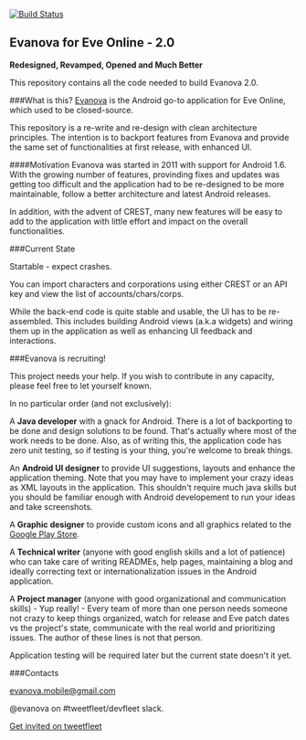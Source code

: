 [![Build Status](https://travis-ci.org/evanova/evanova.svg?branch=master)](https://travis-ci.org/evanova/evanova)

## Evanova for Eve Online - 2.0
**Redesigned, Revamped, Opened and Much Better**

This repository contains all the code needed to build Evanova 2.0.

###What is this?
[Evanova](https://play.google.com/store/apps/details?id=com.tlabs.android.evanova) is the Android go-to application for Eve Online, which used to be closed-source.

This repository is a re-write and re-design with clean architecture principles. The intention is to backport features from Evanova and provide the same set of functionalities at first release, with enhanced UI.

####Motivation
Evanova was started in 2011 with support for Android 1.6. With the growing number of features, provinding fixes and updates was getting too difficult and the application had to be re-designed to be more maintainable, follow a better architecture and latest Android releases. 

In addition, with the advent of CREST, many new features will be easy to add to the application with little effort and impact on the overall functionalities.

###Current State

Startable - expect crashes.

You can import characters and corporations using either CREST or an API key and view the list of accounts/chars/corps.

While the back-end code is quite stable and usable, the UI has to be re-assembled. This includes building Android views (a.k.a widgets) and wiring them up in the application as well as enhancing UI feedback and interactions.

###Evanova is recruiting!

This project needs your help. If you wish to contribute in any capacity, please feel free to let yourself known.

In no particular order (and not exclusively):

A **Java developer** with a gnack for Android. There is a lot of backporting to be done and design solutions to be found. That's actually where most of the work needs to be done. Also, as of writing this, the application code has zero unit testing, so if testing is your thing, you're welcome to break things.

An **Android UI designer** to provide UI suggestions, layouts and enhance the application theming. Note that you may have to implement your crazy ideas as XML layouts in the application. This shouldn't require much java skills but you should be familiar enough with Android developement to run your ideas and take screenshots.

A **Graphic designer** to provide custom icons and all graphics related to the [Google Play Store](https://play.google.com/store/apps/details?id=com.tlabs.android.evanova).

A **Technical writer** (anyone with good english skills and a lot of patience) who can take care of writing READMEs, help pages, maintaining a blog and ideally correcting text or internationalization issues in the Android application.

A **Project manager** (anyone with good organizational and communication skills) - Yup really! - Every team of more than one person needs someone not crazy to keep things organized, watch for release and Eve patch dates vs the project's state, communicate with the real world and prioritizing issues. The author of these lines is not that person.

Application testing will be required later but the current state doesn't it yet.


###Contacts

evanova.mobile@gmail.com

@evanova on #tweetfleet/devfleet slack.

[Get invited on tweetfleet](https://www.fuzzwork.co.uk/tweetfleet-slack-invites/)
